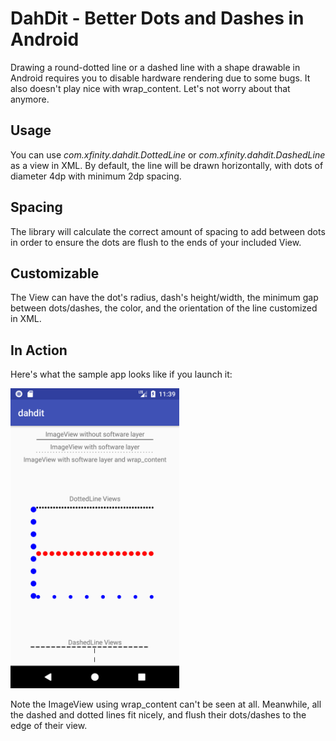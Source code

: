 # DahDit - Better Dots and Dashes in Android
Drawing a round-dotted line or a dashed line with a shape drawable in Android requires you to disable hardware rendering due to some bugs. It also doesn't play nice with wrap_content. Let's not worry about that anymore.

## Usage
You can use _com.xfinity.dahdit.DottedLine_ or _com.xfinity.dahdit.DashedLine_ as a view in XML. By default, the line will be drawn horizontally, with dots of diameter 4dp with minimum 2dp spacing.

## Spacing
The library will calculate the correct amount of spacing to add between dots in order to ensure the dots are flush to the ends of your included View.

## Customizable
The View can have the dot's radius, dash's height/width, the minimum gap between dots/dashes, the color, and the orientation of the line customized in XML.

## In Action

Here's what the sample app looks like if you launch it:

<img src="dahdit-sample.png" height="480" alt="Demo showing appearances">

Note the ImageView using wrap_content can't be seen at all. Meanwhile, all the dashed and dotted lines fit nicely, and flush their dots/dashes to the edge of their view.
